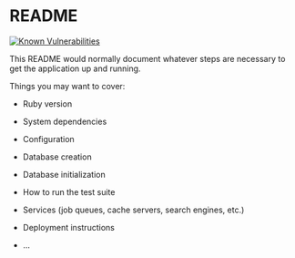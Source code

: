 # README

[![Known Vulnerabilities](https://snyk.io/test/github/unepwcmc/ci-test/badge.svg)](https://snyk.io/test/github/unepwcmc/ci-test)

This README would normally document whatever steps are necessary to get the
application up and running.

Things you may want to cover:

* Ruby version

* System dependencies

* Configuration

* Database creation

* Database initialization

* How to run the test suite

* Services (job queues, cache servers, search engines, etc.)

* Deployment instructions

* ...
